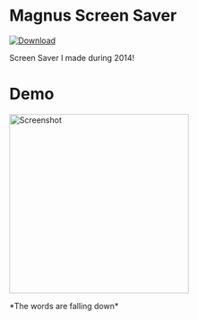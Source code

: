 Magnus Screen Saver
==================
[![Download](http://www.scratchforfun.net\Magnus%20Screen%20Saver/download.svg) ](https://github.com/ScratchForFun/Screen-Saver-Magnus/blob/master/ScreenSaver.scr)

Screen Saver I made during 2014!

# Demo
<p>
   <img src="http://www.scratchforfun.net\Magnus%20Screen%20Saver/demo.png" width="320" alt="Screenshot"/>
</p>
*The words are falling down*
